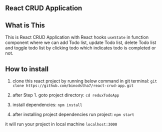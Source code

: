 ## React CRUD Application

## What is This
This is React CRUD Application with React hooks `useState` in function component where we can add Todo list, update Todo list, delete Todo list and toggle todo list by clicking todo which indicates todo is completed or not.

## How to install
1. clone this react project by running below command in git terminal:
`git clone https://github.com/binodstha7/react-crud-app.git`

2. after Step 1. goto project directory:
`cd reduxTodoApp`

3. install dependencies:
`npm install`

4. after installing project dependencies run project:
`npm start`

it will run your project in local machine `localhost:3000`
